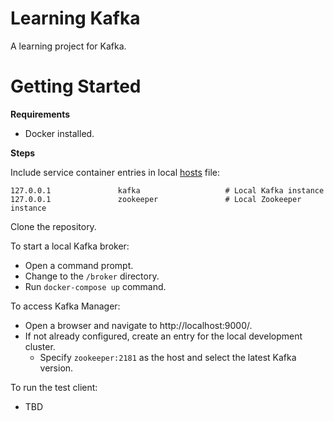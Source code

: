 # Learning Kafka

A learning project for Kafka.

# Getting Started

**Requirements**

* Docker installed.

**Steps**

Include service container entries in local [hosts](file://C:\Windows\System32\drivers\etc\hosts) file:

```
127.0.0.1               kafka                   # Local Kafka instance
127.0.0.1               zookeeper               # Local Zookeeper instance
```

Clone the repository.

To start a local Kafka broker:

* Open a command prompt.
* Change to the `/broker` directory.
* Run `docker-compose up` command.

To access Kafka Manager:

* Open a browser and navigate to http://localhost:9000/.
* If not already configured, create an entry for the local development cluster.
  * Specify `zookeeper:2181` as the host and select the latest Kafka version.

To run the test client:

* TBD
